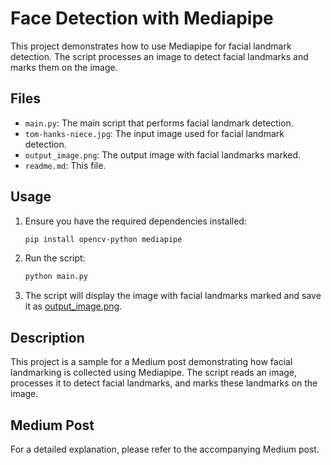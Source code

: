# Face Detection with Mediapipe

This project demonstrates how to use Mediapipe for facial landmark detection. The script processes an image to detect facial landmarks and marks them on the image.

## Files

- `main.py`: The main script that performs facial landmark detection.
- `tom-hanks-niece.jpg`: The input image used for facial landmark detection.
- `output_image.png`: The output image with facial landmarks marked.
- `readme.md`: This file.

## Usage

1. Ensure you have the required dependencies installed:
    ```sh
    pip install opencv-python mediapipe
    ```

2. Run the script:
    ```sh
    python main.py
    ```

3. The script will display the image with facial landmarks marked and save it as [output_image.png](http://_vscodecontentref_/1).

## Description

This project is a sample for a Medium post demonstrating how facial landmarking is collected using Mediapipe. The script reads an image, processes it to detect facial landmarks, and marks these landmarks on the image.

## Medium Post

For a detailed explanation, please refer to the accompanying Medium post.
